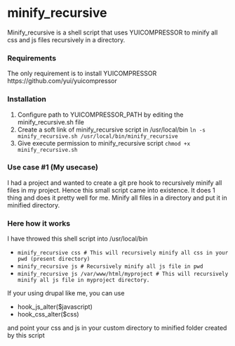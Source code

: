minify_recursive
================

<p>Minify_recursive is a shell script that uses YUICOMPRESSOR to minify all css and js files recursively in a directory.</p>

<p>
<h3>Requirements</h3>
The only requirement is to install YUICOMPRESSOR https://github.com/yui/yuicompressor
</p>

<p>
<h3>Installation</h3>
<ol>
<li>Configure path to YUICOMPRESSOR_PATH by editing the minify_recursive.sh file</li>
<li>Create a soft link of minify_recursive script in /usr/local/bin <code>ln -s minify_recursive.sh /usr/local/bin/minify_recursive</code></li>
<li>Give execute permission to minify_recursive script <code>chmod +x minify_recursive.sh</code></li>
</ol>
</p>

<p>
<h3>Use case #1 (My usecase)</h3>
I had a project and wanted to create a git pre hook to recursively minify all files in my project. Hence this small script came into existence. It does 1 thing and does it pretty well for me. Minify all files in a directory and put it in minified directory.
</p>

<p>
<h3>Here how it works</h3>
I have throwed this shell script into /usr/local/bin
<ul>
  <li><code>minify_recursive css # This will recursively minify all css in your pwd (present directory)</code></li>
  <li><code>minify_recursive js # Recursively minify all js file in pwd</code></li>
  <li><code>minify_recursive js /var/www/html/myproject # This will recursively minify all js file in myproject directory.</code></li>
</ul>
</p>

<p>If your using drupal like me, you can use<br />
<ul><li>hook_js_alter($javascript)</li>
<li>hook_css_alter($css)</li>
</ul>
and point your css and js in your custom directory to minified folder created by this script<br />
